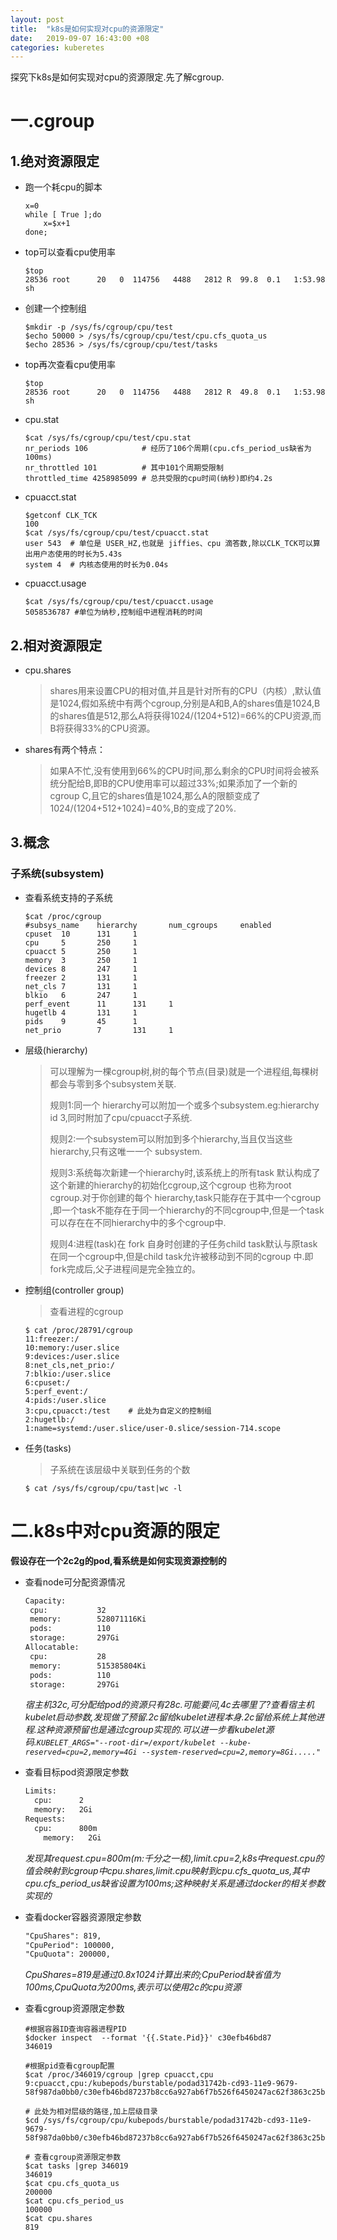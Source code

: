 ```yaml
---
layout: post
title:  "k8s是如何实现对cpu的资源限定"
date:   2019-09-07 16:43:00 +08
categories: kuberetes
---
```

探究下k8s是如何实现对cpu的资源限定.先了解cgroup.

# 一.cgroup

## 1.绝对资源限定 

- 跑一个耗cpu的脚本
	```shell
	x=0
	while [ True ];do
		x=$x+1
	done;
	```

- top可以查看cpu使用率
	```shell  
    $top	
	28536 root      20   0  114756   4488   2812 R  99.8  0.1   1:53.98 sh                                     
	```

- 创建一个控制组
	```shell
	$mkdir -p /sys/fs/cgroup/cpu/test
	$echo 50000 > /sys/fs/cgroup/cpu/test/cpu.cfs_quota_us
	$echo 28536 > /sys/fs/cgroup/cpu/test/tasks
	```

- top再次查看cpu使用率
	```shell
    $top	
	28536 root      20   0  114756   4488   2812 R  49.8  0.1   1:53.98 sh                                    
	```

- cpu.stat
	```shell
	$cat /sys/fs/cgroup/cpu/test/cpu.stat 
	nr_periods 106            # 经历了106个周期(cpu.cfs_period_us缺省为100ms)
	nr_throttled 101          # 其中101个周期受限制
	throttled_time 4258985099 # 总共受限的cpu时间(纳秒)即约4.2s
	```
- cpuacct.stat
	```shell
	$getconf CLK_TCK
	100
	$cat /sys/fs/cgroup/cpu/test/cpuacct.stat
	user 543  # 单位是 USER_HZ,也就是 jiffies、cpu 滴答数,除以CLK_TCK可以算出用户态使用的时长为5.43s
	system 4  # 内核态使用的时长为0.04s
	```
- cpuacct.usage
	```shell
	$cat /sys/fs/cgroup/cpu/test/cpuacct.usage
	5058536787 #单位为纳秒,控制组中进程消耗的时间
	```

## 2.相对资源限定

- cpu.shares
	>shares用来设置CPU的相对值,并且是针对所有的CPU（内核）,默认值是1024,假如系统中有两个cgroup,分别是A和B,A的shares值是1024,B的shares值是512,那么A将获得1024/(1204+512)=66%的CPU资源,而B将获得33%的CPU资源。

- shares有两个特点：
	>如果A不忙,没有使用到66%的CPU时间,那么剩余的CPU时间将会被系统分配给B,即B的CPU使用率可以超过33%;如果添加了一个新的cgroup C,且它的shares值是1024,那么A的限额变成了1024/(1204+512+1024)=40%,B的变成了20%.


## 3.概念

### 子系统(subsystem)

- 查看系统支持的子系统 
	```shell
    $cat /proc/cgroup
    #subsys_name    hierarchy       num_cgroups     enabled
    cpuset  10      131     1
    cpu     5       250     1
    cpuacct 5       250     1
    memory  3       250     1
    devices 8       247     1
    freezer 2       131     1
    net_cls 7       131     1
    blkio   6       247     1
    perf_event      11      131     1
    hugetlb 4       131     1
    pids    9       45      1
    net_prio        7       131     1
	```
	
- 层级(hierarchy)
	>可以理解为一棵cgroup树,树的每个节点(目录)就是一个进程组,每棵树都会与零到多个subsystem关联.
	>
	>规则1:同一个 hierarchy可以附加一个或多个subsystem.eg:hierarchy id 3,同时附加了cpu/cpuacct子系统.
	>
	>规则2:一个subsystem可以附加到多个hierarchy,当且仅当这些 hierarchy,只有这唯一一个 subsystem.
	>
	>规则3:系统每次新建一个hierarchy时,该系统上的所有task 默认构成了这个新建的hierarchy的初始化cgroup,这个cgroup 也称为root cgroup.对于你创建的每个 hierarchy,task只能存在于其中一个cgroup ,即一个task不能存在于同一个hierarchy的不同cgroup中,但是一个task可以存在在不同hierarchy中的多个cgroup中.
	>
	>规则4:进程(task)在 fork 自身时创建的子任务child task默认与原task在同一个cgroup中,但是child task允许被移动到不同的cgroup 中.即fork完成后,父子进程间是完全独立的。

- 控制组(controller group)
	>查看进程的cgroup 
	```shell
	$ cat /proc/28791/cgroup 
	11:freezer:/ 
	10:memory:/user.slice
	9:devices:/user.slice
	8:net_cls,net_prio:/
	7:blkio:/user.slice
	6:cpuset:/
	5:perf_event:/
	4:pids:/user.slice
	3:cpu,cpuacct:/test    # 此处为自定义的控制组
	2:hugetlb:/
	1:name=systemd:/user.slice/user-0.slice/session-714.scope
	```

- 任务(tasks) 
	>子系统在该层级中关联到任务的个数
	```shell
	$ cat /sys/fs/cgroup/cpu/tast|wc -l
	```

# 二.k8s中对cpu资源的限定
**假设存在一个2c2g的pod,看系统是如何实现资源控制的**

- 查看node可分配资源情况
	```txt
	Capacity:
	 cpu:           32
	 memory:        528071116Ki
	 pods:          110
	 storage:       297Gi
	Allocatable:
	 cpu:           28
	 memory:        515385804Ki
	 pods:          110
	 storage:       297Gi
	```
	*宿主机32c,可分配给pod的资源只有28c.可能要问,4c去哪里了?查看宿主机kubelet启动参数,发现做了预留.2c留给kubelet进程本身.2c留给系统上其他进程.这种资源预留也是通过cgroup实现的.可以进一步看kubelet源码.`KUBELET_ARGS="--root-dir=/export/kubelet --kube-reserved=cpu=2,memory=4Gi --system-reserved=cpu=2,memory=8Gi....."`*
	

- 查看目标pod资源限定参数
	```txt
	Limits:
	  cpu:      2
	  memory:   2Gi
	Requests:
	  cpu:      800m
		memory:   2Gi	  
	```
	*发现其request.cpu=800m(m:千分之一核),limit.cpu=2,k8s中request.cpu的值会映射到cgroup中cpu.shares,limit.cpu映射到cpu.cfs_quota_us,其中cpu.cfs_period_us缺省设置为100ms;这种映射关系是通过docker的相关参数实现的*

- 查看docker容器资源限定参数
	```txt
	"CpuShares": 819,
	"CpuPeriod": 100000,
	"CpuQuota": 200000, 
	```
	
	*CpuShares=819是通过0.8x1024计算出来的;CpuPeriod缺省值为100ms,CpuQuota为200ms,表示可以使用2c的cpu资源*

- 查看cgroup资源限定参数
	```shell
	#根据容器ID查询容器进程PID
	$docker inspect  --format '{{.State.Pid}}' c30efb46bd87
	346019

	#根据pid查看cgroup配置
	$cat /proc/346019/cgroup |grep cpuacct,cpu
	9:cpuacct,cpu:/kubepods/burstable/podad31742b-cd93-11e9-9679-58f987da0bb0/c30efb46bd87237b8cc6a927ab6f7b526f6450247ac62f3863c25bdafc10632b

	# 此处为相对层级的路径,加上层级目录
	$cd /sys/fs/cgroup/cpu/kubepods/burstable/podad31742b-cd93-11e9-9679-58f987da0bb0/c30efb46bd87237b8cc6a927ab6f7b526f6450247ac62f3863c25bdafc10632b

	# 查看cgroup资源限定参数
	$cat tasks |grep 346019
	346019
	$cat cpu.cfs_quota_us
	200000
	$cat cpu.cfs_period_us
	100000
	$cat cpu.shares
	819
	```














